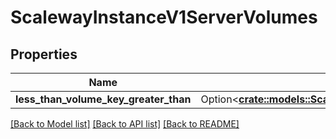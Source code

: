 # ScalewayInstanceV1ServerVolumes

## Properties

Name | Type | Description | Notes
------------ | ------------- | ------------- | -------------
**less_than_volume_key_greater_than** | Option<[**crate::models::ScalewayPeriodInstancePeriodV1PeriodVolumeServer**](scaleway.instance.v1.VolumeServer.md)> |  | [optional]

[[Back to Model list]](../README.md#documentation-for-models) [[Back to API list]](../README.md#documentation-for-api-endpoints) [[Back to README]](../README.md)


